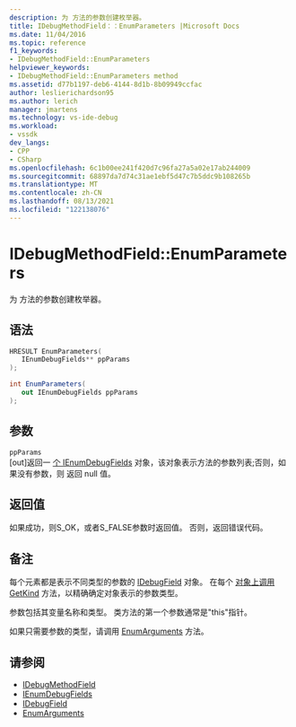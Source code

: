 ```yaml
---
description: 为 方法的参数创建枚举器。
title: IDebugMethodField：：EnumParameters |Microsoft Docs
ms.date: 11/04/2016
ms.topic: reference
f1_keywords:
- IDebugMethodField::EnumParameters
helpviewer_keywords:
- IDebugMethodField::EnumParameters method
ms.assetid: d77b1197-deb6-4144-8d1b-8b09949ccfac
author: leslierichardson95
ms.author: lerich
manager: jmartens
ms.technology: vs-ide-debug
ms.workload:
- vssdk
dev_langs:
- CPP
- CSharp
ms.openlocfilehash: 6c1b00ee241f420d7c96fa27a5a02e17ab244009
ms.sourcegitcommit: 68897da7d74c31ae1ebf5d47c7b5ddc9b108265b
ms.translationtype: MT
ms.contentlocale: zh-CN
ms.lasthandoff: 08/13/2021
ms.locfileid: "122138076"
---
```

# <a name="idebugmethodfieldenumparameters"></a>IDebugMethodField::EnumParameters
为 方法的参数创建枚举器。

## <a name="syntax"></a>语法

```cpp
HRESULT EnumParameters( 
   IEnumDebugFields** ppParams
);
```

```csharp
int EnumParameters(
   out IEnumDebugFields ppParams
);
```

## <a name="parameters"></a>参数
`ppParams`\
[out]返回一 [个 IEnumDebugFields](../../../extensibility/debugger/reference/ienumdebugfields.md) 对象，该对象表示方法的参数列表;否则，如果没有参数，则 返回 null 值。

## <a name="return-value"></a>返回值
 如果成功，则S_OK，或者S_FALSE参数时返回值。 否则，返回错误代码。

## <a name="remarks"></a>备注
 每个元素都是表示不同类型的参数的 [IDebugField](../../../extensibility/debugger/reference/idebugfield.md) 对象。 在每个 [对象上调用 GetKind](../../../extensibility/debugger/reference/idebugfield-getkind.md) 方法，以精确确定对象表示的参数类型。

 参数包括其变量名称和类型。 类方法的第一个参数通常是"this"指针。

 如果只需要参数的类型，请调用 [EnumArguments](../../../extensibility/debugger/reference/idebugmethodfield-enumarguments.md) 方法。

## <a name="see-also"></a>请参阅
- [IDebugMethodField](../../../extensibility/debugger/reference/idebugmethodfield.md)
- [IEnumDebugFields](../../../extensibility/debugger/reference/ienumdebugfields.md)
- [IDebugField](../../../extensibility/debugger/reference/idebugfield.md)
- [EnumArguments](../../../extensibility/debugger/reference/idebugmethodfield-enumarguments.md)
